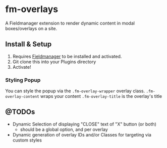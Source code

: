 # fm-overlays
A Fieldmanager extension to render dynamic content in modal boxes/overlays on a site.

## Install & Setup

1. Requires [Fieldmanager](https://github.com/alleyinteractive/wordpress-fieldmanager) to be installed and activated.
2. Git clone this into your Plugins directory
3. Activate!

### Styling Popup
You can style the popup via the `.fm-overlay-wrapper` overlay class.
`.fm-overlay-content` wraps your content
`.fm-overlay-title` is the overlay's title


## @TODOs

* Dynamic Selection of displaying "CLOSE" text of "X" button (or both)
	* should be a global option, and per overlay
* Dynamic generation of overlay IDs and/or Classes for targeting via custom styles